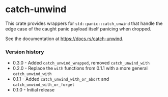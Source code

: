 # catch-unwind

This crate provides wrappers for `std::panic::catch_unwind` that handle the
edge case of the caught panic payload itself panicing when dropped.

See the documentation at https://docs.rs/catch-unwind.

### Version history

- 0.3.0 - Added `catch_unwind_wrapped`, removed `catch_unwind_with`
- 0.2.0 - Replace the `with` functions from 0.1.1 with a more general `catch_unwind_with`
- 0.1.1 - Added `catch_unwind_with_or_abort` and `catch_unwind_with_or_forget`
- 0.1.0 - Initial release
